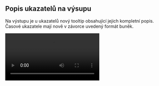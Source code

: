 ﻿---
categories: [kiwi]
layout: kiwi
---

## Popis ukazatelů na výsupu
Na výstupu je u ukazatelů nový tooltip obsahující jejich kompletní popis. Časové ukazatele mají nově v závorce uvedený formát buněk.

<video src="{{site.url}}/data/tooltipyukaznavystupu.mp4" type="video/mp4" controls>Tooltip ukazatelů na výstupu</video>

